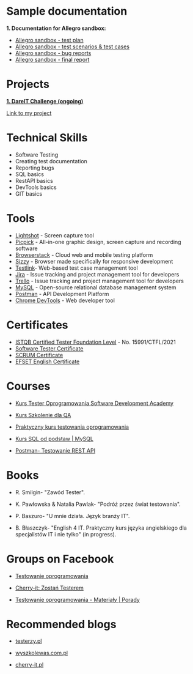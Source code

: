 
# Sample documentation

**1. Documentation for Allegro sandbox:**
* [Allegro sandbox - test plan](https://1drv.ms/w/s!AkR3xDCTDb9egQruRdaEijcwg-BU?e=i0IkMi)
* [Allegro sandbox - test scenarios & test cases](https://1drv.ms/x/s!AkR3xDCTDb9egQaMs81hk1LdVeR2?e=zDGWPV)
* [Allegro sandbox - bug reports](https://1drv.ms/x/s!AkR3xDCTDb9egRmiy_kDmgc94k4Y?e=TIMdUD)
* [Allegro sandbox - final report](https://1drv.ms/w/s!AkR3xDCTDb9egQ2eZijRaGp5T1Cb?e=qbP05B)

# Projects

**[1. DareIT Challenge (ongoing)](https://www.dareit.io/challenges/qa-manual-testing)**

[Link to my project](https://github.com/PatrykKomendo/challenge_portfolio_patryk)

# Technical Skills
* Software Testing
* Creating test documentation
* Reporting bugs
* SQL basics
* RestAPI basics
* DevTools basics
* GIT basics

# Tools
* [Lightshot](https://app.prntscr.com/pl/) - Screen capture tool
* [Picpick](https://picpick.app/pl/) - All-in-one graphic design, screen capture and recording software
* [Browserstack](https://www.browserstack.com/) - Cloud web and mobile testing platform
* [Sizzy](https://sizzy.co/) - Browser made specifically for responsive development
* [Testlink](https://testlink.org/)-  Web-based test case management tool
* [Jira](https://www.atlassian.com/) - Issue tracking and project management tool for developers
* [Trello](https://trello.com/pl) - Issue tracking and project management tool for developers
* [MySQL](https://www.mysql.com/) -  Open-source relational database management system
* [Postman](https://www.postman.com/) - API Development Platform
* [Chrome DevTools](https://developer.chrome.com/docs/devtools/) - Web developer tool

# Certificates
* [ISTQB Certified Tester Foundation Level](http://scr.istqb.org/) - No. 15991/CTFL/2021
* [Software Tester Certificate](https://app.diplomasafe.com/pl-PL/diploma/dc50e0078a13ba4b68fe5e41de4598aef368f2b34/tester-oprogramowania)
* [SCRUM Certificate](https://app.diplomasafe.com/pl-PL/diploma/dd9f20ec18825a0f08374997ac92ddcb42b461a8e/scrum)
* [EFSET English Certificate](https://www.efset.org/cert/1F9BsT)

# Courses

* [Kurs Tester Oprogramowania Software Development Academy](https://sdacademy.pl/kursy/software-tester/)

* [Kurs Szkolenie dla QA](https://szkoleniedlaqa.pl/szkolenie/)

* [Praktyczny kurs testowania oprogramowania](https://www.udemy.com/course/praktyczny-kurs-testowania-oprogramowania/)

* [Kurs SQL od podstaw | MySQL](https://www.udemy.com/course/kurs-sql-od-podstaw/)

* [Postman- Testowanie REST API](https://www.udemy.com/course/kurs-postman/)

# Books

* R. Smilgin- "Zawód Tester".

* K. Pawłowska & Natalia Pawlak- "Podróż przez świat testowania".

* P. Baszuro- "U mnie działa. Język branży IT".

* B. Błaszczyk- "English 4 IT. Praktyczny kurs języka angielskiego dla specjalistów IT i nie tylko" (in progress).

# Groups on Facebook
* [Testowanie oprogramowania](https://www.facebook.com/groups/141683635854223)

* [Cherry-it: Zostań Testerem](https://www.facebook.com/Cherry-it-1876989569282481)

* [Testowanie oprogramowania - Materiały | Porady](https://www.facebook.com/groups/testowanie)

# Recommended blogs
* [testerzy.pl](https://testerzy.pl/)

* [wyszkolewas.com.pl](https://www.wyszkolewas.com.pl/)

* [cherry-it.pl](http://cherry-it.pl/)
